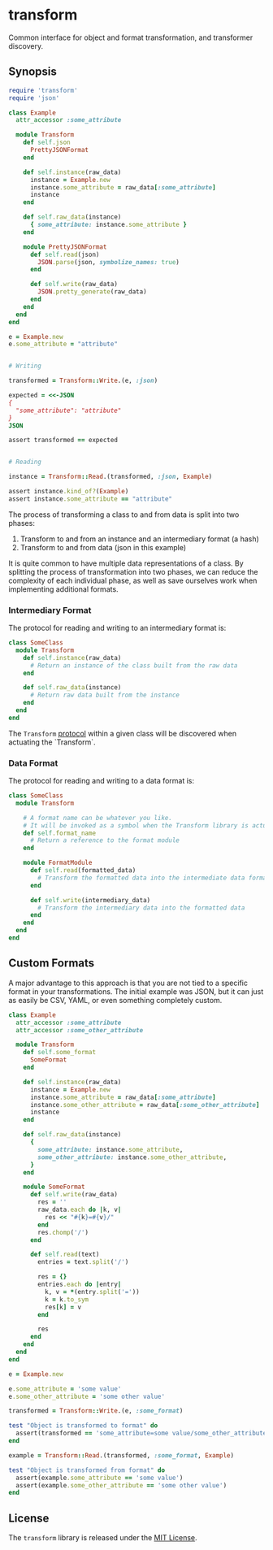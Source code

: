 # transform

Common interface for object and format transformation, and transformer discovery.

## Synopsis

```ruby
require 'transform'
require 'json'

class Example
  attr_accessor :some_attribute

  module Transform
    def self.json
      PrettyJSONFormat
    end

    def self.instance(raw_data)
      instance = Example.new
      instance.some_attribute = raw_data[:some_attribute]
      instance
    end

    def self.raw_data(instance)
      { some_attribute: instance.some_attribute }
    end

    module PrettyJSONFormat
      def self.read(json)
        JSON.parse(json, symbolize_names: true)
      end

      def self.write(raw_data)
        JSON.pretty_generate(raw_data)
      end
    end
  end
end

e = Example.new
e.some_attribute = "attribute"


# Writing

transformed = Transform::Write.(e, :json)

expected = <<-JSON
{
  "some_attribute": "attribute"
}
JSON

assert transformed == expected


# Reading

instance = Transform::Read.(transformed, :json, Example)

assert instance.kind_of?(Example)
assert instance.some_attribute == "attribute"
```

The process of transforming a class to and from data is split into two phases:

1. Transform to and from an instance and an intermediary format (a hash)
2. Transform to and from data (json in this example)

It is quite common to have multiple data representations of a class. By splitting the process of transformation into two phases, we can reduce the complexity of each individual phase, as well as save ourselves work when implementing additional formats.

### Intermediary Format

The protocol for reading and writing to an intermediary format is:

```ruby
class SomeClass
  module Transform
    def self.instance(raw_data)
      # Return an instance of the class built from the raw data
    end

    def self.raw_data(instance)
      # Return raw data built from the instance
    end
  end
end
```

The `Transform` [protocol](https://en.wikipedia.org/wiki/Protocol_(object-oriented_programming)) within a given class will be discovered when actuating the `Transform`.

### Data Format

The protocol for reading and writing to a data format is:

```ruby
class SomeClass
  module Transform

    # A format name can be whatever you like.
    # It will be invoked as a symbol when the Transform library is actuated
    def self.format_name
      # Return a reference to the format module
    end

    module FormatModule
      def self.read(formatted_data)
        # Transform the formatted data into the intermediate data format
      end

      def self.write(intermediary_data)
        # Transform the intermediary data into the formatted data
      end
    end
  end
end
```

## Custom Formats

A major advantage to this approach is that you are not tied to a specific format in your transformations. The initial example was JSON, but it can just as easily be CSV, YAML, or even something completely custom.

```ruby
class Example
  attr_accessor :some_attribute
  attr_accessor :some_other_attribute

  module Transform
    def self.some_format
      SomeFormat
    end

    def self.instance(raw_data)
      instance = Example.new
      instance.some_attribute = raw_data[:some_attribute]
      instance.some_other_attribute = raw_data[:some_other_attribute]
      instance
    end

    def self.raw_data(instance)
      {
        some_attribute: instance.some_attribute,
        some_other_attribute: instance.some_other_attribute,
      }
    end

    module SomeFormat
      def self.write(raw_data)
        res = ''
        raw_data.each do |k, v|
          res << "#{k}=#{v}/"
        end
        res.chomp('/')
      end

      def self.read(text)
        entries = text.split('/')

        res = {}
        entries.each do |entry|
          k, v = *(entry.split('='))
          k = k.to_sym
          res[k] = v
        end

        res
      end
    end
  end
end

e = Example.new

e.some_attribute = 'some value'
e.some_other_attribute = 'some other value'

transformed = Transform::Write.(e, :some_format)

test "Object is transformed to format" do
  assert(transformed == 'some_attribute=some value/some_other_attribute=some other value')
end

example = Transform::Read.(transformed, :some_format, Example)

test "Object is transformed from format" do
  assert(example.some_attribute == 'some value')
  assert(example.some_other_attribute == 'some other value')
end
```

## License

The `transform` library is released under the [MIT License](https://github.com/eventide-project/transform/blob/master/MIT-License.txt).
